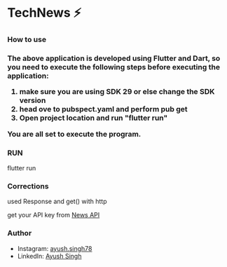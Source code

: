 # TechNews  ⚡

<h3>How to use<h3>
<p>The above application is developed using Flutter and Dart, so you need to execute the following steps before executing the application:
  <ol>
    <li>make sure you are using SDK 29 or else change the SDK version</li>
    <li>head ove to pubspect.yaml and perform pub get</li>
    <li>Open project location and run "flutter run"</li>
  </ol>
  You are all set to execute the program.</p>

<h3>RUN</h3>
<p>flutter run</p>

<h3>Corrections</h3>
<p> used Response and get() with http</p>
<p>get your API key from <a href="https://newsapi.org/">News API</a></p>

<h3>Author</h3>
 <p><ul><li>Instagram: <a href="https://www.instagram.com/ayush.singh78/">ayush.singh78</a></li>
<li>LinkedIn: <a href="https://www.linkedin.com/in/ayush-singh-9b77641b4/">Ayush Singh</a></li></ul></p>
  
  
